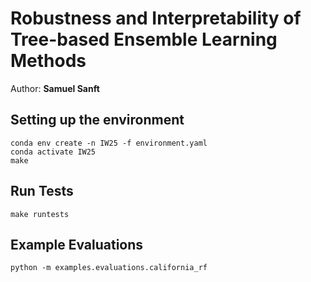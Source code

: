 # Robustness and Interpretability of Tree-based Ensemble Learning Methods
Author: **Samuel Sanft**

## Setting up the environment
```
conda env create -n IW25 -f environment.yaml
conda activate IW25
make
```

## Run Tests
```
make runtests
```

## Example Evaluations
```
python -m examples.evaluations.california_rf
```
